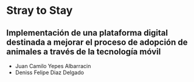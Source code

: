 # **Stray to Stay** 

## Implementación de una plataforma digital destinada a mejorar el proceso de adopción de animales a través de la tecnología móvil 



- Juan Camilo Yepes Albarracin
- Deniss Felipe Diaz Delgado

